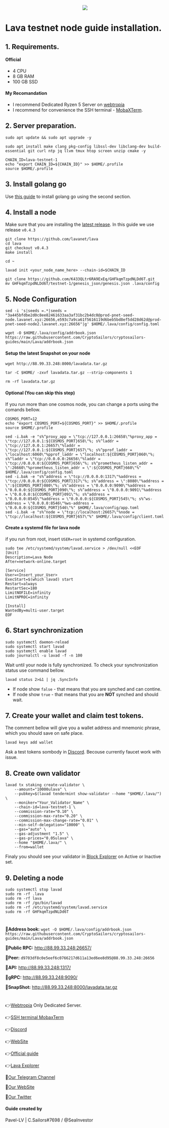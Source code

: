 <p align="center">
 <img src="https://i.postimg.cc/CxsxpvY3/banner.jpg"/></a>
</p>

# Lava testnet node guide installation.

## 1. Requirements.
#### Official 
- 4 CPU
- 8 GB RAM
- 100 GB SSD
#### My Recomandation
- I recommend Dedicated Ryzen 5 Server on [webtropia](https://www.webtropia.com/?kwk=255074042020228216158042)
- I recommend for convenience the SSH terminal - [MobaXTerm](https://mobaxterm.mobatek.net/download.html).

## 2. Server preparation.
```
sudo apt update && sudo apt upgrade -y
```
```
sudo apt install make clang pkg-config libssl-dev libclang-dev build-essential git curl ntp jq llvm tmux htop screen unzip cmake -y
```
```
CHAIN_ID=lava-testnet-1
echo "export CHAIN_ID=${CHAIN_ID}" >> $HOME/.profile
source $HOME/.profile
```
## 3. Install golang go
Use [this guide](https://github.com/CryptoSailors/cryptosailors-tools/tree/main/Install%20Golang%20%22Go%22#2-if-you-installing-golang-go-on-clear-server-you-need-input-following-commands) to install golang go using the second section.

## 4. Install a node
Make sure that you are installing the [latest release](https://github.com/lavanet/lava/tags). In this guide we use release `v0.4.3`
```
git clone https://github.com/lavanet/lava
cd lava
git checkout v0.4.3 
make install
```
```
cd ~
```
```
lavad init <your_node_name_here> --chain-id=$CHAIN_ID
```
```
git clone https://github.com/K433QLtr6RA9ExEq/GHFkqmTzpdNLDd6T.git
mv GHFkqmTzpdNLDd6T/testnet-1/genesis_json/genesis.json .lava/config
```

## 5. Node Configuration
```
sed -i 's|seeds =.*|seeds = "3a445bfdbe2d0c8ee82461633aa3af31bc2b4dc0@prod-pnet-seed-node.lavanet.xyz:26656,e593c7a9ca61f5616119d6beb5bd8ef5dd28d62d@prod-pnet-seed-node2.lavanet.xyz:26656"|g' $HOME/.lava/config/config.toml
```
```
wget -O $HOME/.lava/config/addrbook.json https://raw.githubusercontent.com/CryptoSailors/cryptosailors-guides/main/Lava/addrbook.json
```
#### Setup the latest Snapshot on your node
```
wget http://88.99.33.248:8000/lavadata.tar.gz
```
```
tar -C $HOME/ -zxvf lavadata.tar.gz --strip-components 1
```
```
rm -rf lavadata.tar.gz
```
#### Optional (You can skip this step)
If you run more than one cosmos node, you can change a ports using the comands bellow.
```
COSMOS_PORT=12
echo "export COSMOS_PORT=${COSMOS_PORT}" >> $HOME/.profile
source $HOME/.profile
```
```
sed -i.bak -e "s%^proxy_app = \"tcp://127.0.0.1:26658\"%proxy_app = \"tcp://127.0.0.1:${COSMOS_PORT}658\"%; s%^laddr = \"tcp://127.0.0.1:26657\"%laddr = \"tcp://127.0.0.1:${COSMOS_PORT}657\"%; s%^pprof_laddr = \"localhost:6060\"%pprof_laddr = \"localhost:${COSMOS_PORT}060\"%; s%^laddr = \"tcp://0.0.0.0:26656\"%laddr = \"tcp://0.0.0.0:${COSMOS_PORT}656\"%; s%^prometheus_listen_addr = \":26660\"%prometheus_listen_addr = \":${COSMOS_PORT}660\"%" $HOME/.lava/config/config.toml
sed -i.bak -e "s%^address = \"tcp://0.0.0.0:1317\"%address = \"tcp://0.0.0.0:${COSMOS_PORT}317\"%; s%^address = \":8080\"%address = \":${COSMOS_PORT}080\"%; s%^address = \"0.0.0.0:9090\"%address = \"0.0.0.0:${COSMOS_PORT}090\"%; s%^address = \"0.0.0.0:9091\"%address = \"0.0.0.0:${COSMOS_PORT}091\"%; s%^address = \"0.0.0.0:8545\"%address = \"0.0.0.0:${COSMOS_PORT}545\"%; s%^ws-address = \"0.0.0.0:8546\"%ws-address = \"0.0.0.0:${COSMOS_PORT}546\"%" $HOME/.lava/config/app.toml
sed -i.bak -e "s%^node = \"tcp://localhost:26657\"%node = \"tcp://localhost:${COSMOS_PORT}657\"%" $HOME/.lava/config/client.toml
```

#### Create a systemd file for lava node
if you run from root, insert `USER=root` in systemd configuration.
```
sudo tee /etc/systemd/system/lavad.service > /dev/null <<EOF
[Unit]
Description=Lava Node
After=network-online.target

[Service]
User=<Insert_your_User>
ExecStart=$(which lavad) start
Restart=always
RestartSec=180
LimitNOFILE=infinity
LimitNPROC=infinity

[Install]
WantedBy=multi-user.target
EOF
```
                                                        
## 6. Start synchronization
```
sudo systemctl daemon-reload
sudo systemctl start lavad
sudo systemctl enable lavad
sudo journalctl -u lavad -f -n 100
```
Wait until your node is fully synchronized. To check your synchronization status use command bellow.
```
lavad status 2>&1 | jq .SyncInfo
```
- If node show `false` - that means that you are synched and can contine. 
- If node show `true` - that means that you are **NOT** synched and should wait.

## 7. Create your wallet and claim test tokens.
The comment bellow will give you a wallet address and mnemonic phrase, which you should save on safe place.
```
lavad keys add wallet
```
Ask a test tokens sombody in [Discord](https://discord.gg/BBgprSw2vn). Becouse currently faucet work with issue.
## 8. Сreate own validator
```
lavad tx staking create-validator \
    --amount="10000ulava" \
    --pubkey=$(lavad tendermint show-validator --home "$HOME/.lava/") \
    --moniker="Your_Validator_Name" \
    --chain-id=lava-testnet-1 \
    --commission-rate="0.10" \
    --commission-max-rate="0.20" \
    --commission-max-change-rate="0.01" \
    --min-self-delegation="10000" \
    --gas="auto" \
    --gas-adjustment "1.5" \
    --gas-prices="0.05ulava" \
    --home "$HOME/.lava/" \
    --from=wallet
```
Finaly you should see your validator in [Block Explorer](https://lava.explorers.guru/) on Active or Inactive set.

## 9. Deleting a node
```
sudo systemctl stop lavad
sudo rm -rf .lava
sudo rm -rf lava
sudo rm -rf /go/bin/lavad
sudo rm -rf /etc/systemd/system/lavad.service
sudo rm -rf GHFkqmTzpdNLDd6T
```
#
**🐬Address book:** `wget -O $HOME/.lava/config/addrbook.json https://raw.githubusercontent.com/CryptoSailors/cryptosailors-guides/main/Lava/addrbook.json`

**🐬Public RPC:** http://88.99.33.248:26657/

**🐬Peer:** `d9703df8c0e5eef6c0766217d611a13ed6ee8d95@88.99.33.248:26656`

**🐬API:** http://88.99.33.248:1317/

**🐬gRPC:** http://88.99.33.248:9090/

**🐬SnapShot:** http://88.99.33.248:8000/lavadata.tar.gz
#
👉[Webtropia](https://www.webtropia.com/?kwk=255074042020228216158042) Only Dedicated Server.

👉[SSH terminal MobaxTerm](https://mobaxterm.mobatek.net/download.html)

👉[Discord](https://discord.gg/BBgprSw2vn)

👉[WebSite](https://www.lavanet.xyz/)

👉[Official guide](https://docs.lavanet.xyz/)

👉[Lava Explorer](https://lava.explorers.guru/)

🔰[Our Telegram Channel](https://t.me/CryptoSailorsAnn)

🔰[Our WebSite](cryptosailors.tech)

🔰[Our Twitter](https://twitter.com/Crypto_Sailors)

#### Guide created by 
Pavel-LV | C.Sailors#7698 / @SeaInvestor
